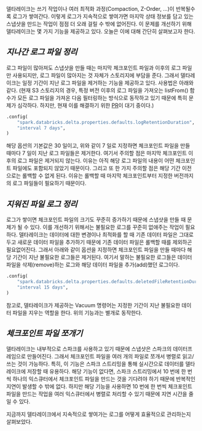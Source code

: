 델타레이크는 쓰기 작업이나 여러 최적화 과정(Compaction, Z-Order, ...)이 반복될수록 로그가 쌓여간다. 이렇게 로그가 지속적으로 쌓여가면 마지막 상태 정보를 담고 있는 스냅샷을 만드는 작업이 점점 더 오래 걸릴 수 밖에 없어진다. 이 문제를 개선하기 위해 델타레이크는 몇 가지 기능을 제공하고 있다. 오늘은 이에 대해 간단히 살펴보고자 한다.

## _지나간 로그 파일 정리_

로그 파일이 많아져도 스냅샷을 만들 때는 마지막 체크포인트 파일과 이후의 로그 파일만 사용되지만, 로그 파일이 많아지는 것 자체가 스토리지에 부담을 준다. 그래서 델타레이크는 일정 기간이 지난 로그 파일을 제거하는 기능을 제공하고 있다. 사용법은 아래와 같다.
(현재 S3 스토리지의 경우, 특정 버전 이후의 로그 파일을 가져오는 listFrom() 함수가 모든 로그 파일을 가져온 다음 필터링하는 방식으로 동작하고 있기 때문에 특히 문제가 심각하다. 하지만, 현재 이를 해결하기 위한 [PR](https://github.com/delta-io/delta/pull/1210)이 대기 중이다.)

```python
.config(
    "spark.databricks.delta.properties.defaults.logRetentionDuration",
    "interval 7 days",
)
```

해당 옵션의 기본값은 30 일이고, 위와 같이 7 일로 지정하면 체크포인트 파일을 만들 때마다 7 일이 지난 로그 파일들은 제거한다. 여기서 주의할 점은 마지막 체크포인트 이후의 로그 파일은 제거되지 않는다. 이유는 아직 해당 로그 파일의 내용이 어떤 체크포인트 파일에도 포함되지 않았기 때문이다. 그리고 또 한 가지 주의할 점은 해당 기간 이전으로는 롤백할 수 없게 된다. 이유는 롤백할 때 마지막 체크포인트부터 지정한 버전까지의 로그 파일들이 필요하기 때문이다.

## _지워진 파일 로그 정리_

로그가 쌓이면 체크포인트 파일의 크기도 꾸준히 증가하기 때문에 스냅샷을 만들 때 문제가 될 수 있다. 이를 개선하기 위해서는 불필요한 로그를 꾸준히 없애주는 작업이 필요하다. 델타레이크는 데이터에 대한 변경이나 최적화를 할 때 기존 데이터 파일은 그대로 두고 새로운 데이터 파일을 추가하기 때문에 기존 데이터 파일은 롤백할 때를 제외하곤 필요없어진다. 그래서 아래와 같이 옵션을 지정하면 체크포인트 파일을 만들 때마다 해당 기간이 지난 불필요한 로그들은 제거된다. 여기서 말하는 불필요한 로그들은 데이터 파일을 삭제(remove)하는 로그와 해당 데이터 파일을 추가(add)했던 로그이다.

```python
.config(
    "spark.databricks.delta.properties.defaults.deletedFileRetentionDuration",
    "interval 15 days",
)
```

참고로, 델타레이크가 제공하는 Vacuum 명령어는 지정한 기간이 지난 불필요한 데이터 파일을 지우는 역할을 한다. 위의 기능과는 별개로 동작한다.

## _체크포인트 파일 쪼개기_

델타레이크는 내부적으로 스파크를 사용하고 있기 때문에 스냅샷은 스파크의 데이터프레임으로 만들어진다. 그래서 체크포인트 파일을 여러 개의 파일로 쪼개서 병렬로 읽고/쓰는 것이 가능하다. 특히, 이 기능은 스파크 스트리밍을 통해 실시간으로 데이터를 델타레이크에 저장할 때 유용하다. 해당 기능이 없다면, 스파크 스트리밍에서 10 번에 한 번씩 하나의 익스큐터에서 체크포인트 파일을 만드는 것을 기다려야 하기 때문에 반복적인 지연이 발생할 수 밖에 없다. 하지만 해당 기능을 사용하면 10 번에 한 번씩 체크포인트 파일을 만드는 작업을 여러 익스큐터에서 병렬로 처리할 수 있기 때문에 지연 시간을 줄일 수 있다.

지금까지 델타레이크에서 지속적으로 쌓여가는 로그를 어떻게 효율적으로 관리하는지 살펴보았다.
